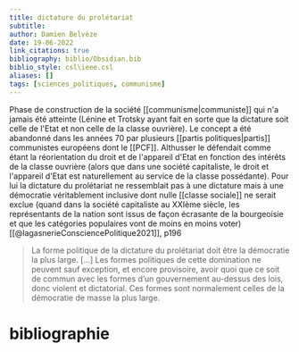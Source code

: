 ```yaml
---
title: dictature du prolétariat
subtitle:
author: Damien Belvèze
date: 19-06-2022
link_citations: true
bibliography: biblio/Obsidian.bib
biblio_style: csl\ieee.csl
aliases: []
tags: [sciences_politiques, communisme]
---
```


Phase de construction de la société [[communisme|communiste]] qui n'a jamais été atteinte (Lénine et Trotsky ayant fait en sorte que la dictature soit celle de l'Etat et non celle de la classe ouvrière). Le concept a été abandonné dans les années 70 par plusieurs [[partis politiques|partis]] communistes européens dont le [[PCF]]. Althusser le défendait comme étant la réorientation du droit et de l'appareil d'Etat en fonction des intérêts de la classe ouvrière (alors que dans une société capitaliste, le droit et l'appareil d'Etat est naturellement au service de la classe possédante). Pour lui la dictature du prolétariat ne ressemblait pas à une dictature mais à une démocratie véritablement inclusive dont nulle [[classe sociale]] ne serait exclue (quand dans la société capitaliste au XXIème siècle, les représentants de la nation sont issus de façon écrasante de la bourgeoisie et que les catégories populaires vont de moins en moins voter) [[@lagasnerieConsciencePolitique2021]], p196

> La forme politique de la dictature du prolétariat doit être la démocratie la plus large. […] Les formes politiques de cette domination ne peuvent sauf exception, et encore provisoire, avoir quoi que ce soit de commun avec les formes d’un gouvernement au-dessus des lois, donc violent et dictatorial. Ces formes sont normalement celles de la démocratie de masse la plus large.






# bibliographie

